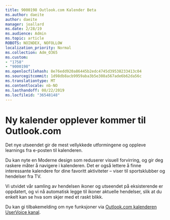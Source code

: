 ```yaml
---
title: 9000198 Outlook.com Kalender Beta
ms.author: daeite
author: daeite
manager: joallard
ms.date: 2/28/19
ms.audience: Admin
ms.topic: article
ROBOTS: NOINDEX, NOFOLLOW
localization_priority: Normal
ms.collection: Adm_O365
ms.custom:
- "1758"
- "9000198"
ms.openlocfilehash: 8e76edd920a86445b2edc4745d39538233413c04
ms.sourcegitcommit: 1d98db8acb9959aba3b5e308a567ade6b62da56c
ms.translationtype: MT
ms.contentlocale: nb-NO
ms.lasthandoff: 08/22/2019
ms.locfileid: "36548148"
---
```

# <a name="new-calendar-experiences-coming-to-outlookcom"></a>Ny kalender opplever kommer til Outlook.com

Det nye utseendet gir de mest vellykkede utformingene og oppleve learnings fra e-posten til kalenderen.

Du kan nyte en Moderne design som reduserer visuell forvirring, og gir deg raskere måter å navigere i kalenderen. Det er også lettere å finne interessante kalendere for dine favoritt aktiviteter – viser til sportsklubber og hendelser fra TV.

Vi utvidet vår samling av hendelsen ikoner og utseendet på eksisterende er oppdatert, og vi nå automatisk legge til ikoner aktuelle hendelser, slik at du enkelt kan se hva som skjer med et raskt blikk.

Du kan gi tilbakemelding om nye funksjoner via [Outlook.com kalenderen UserVoice kanal](https://outlook.uservoice.com/forums/601444-new-experiences-in-outlook-com?category_id=209197).